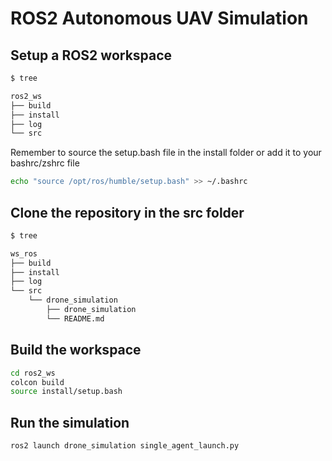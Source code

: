 # ROS2 Autonomous UAV Simulation

## Setup a ROS2 workspace

```sh
$ tree

ros2_ws
├── build
├── install
├── log
└── src
```

Remember to source the setup.bash file in the install folder or add it to your bashrc/zshrc file

```sh
echo "source /opt/ros/humble/setup.bash" >> ~/.bashrc
```

## Clone the repository in the src folder

```sh
$ tree

ws_ros
├── build
├── install
├── log
└── src
    └── drone_simulation
        ├── drone_simulation
        └── README.md

```

## Build the workspace

```sh
cd ros2_ws
colcon build
source install/setup.bash
```

## Run the simulation

```sh
ros2 launch drone_simulation single_agent_launch.py
```
